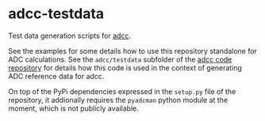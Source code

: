 # adcc-testdata
Test data generation scripts for [adcc](https://adc-connect.org).

See the examples for some details how to use this repository standalone
for ADC calculations. See the `adcc/testdata` subfolder of the
[adcc code repository](https://code.adc-connect.org) for details how
this code is used in the context of generating ADC reference data for adcc.

On top of the PyPi dependencies expressed in the `setup.py` file
of the repository, it addionally requires the `pyadcman` python module
at the moment, which is not publicly available.
